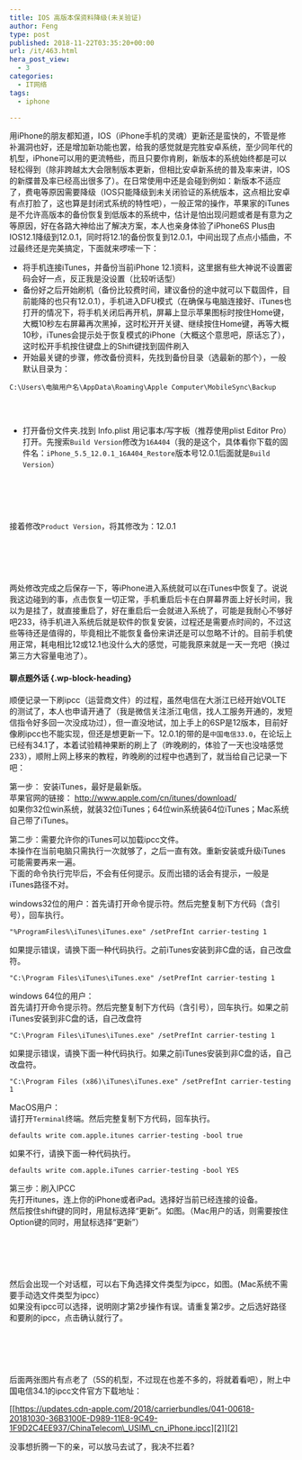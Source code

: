 ```yaml
---
title: IOS 高版本保资料降级(未关验证)
author: Feng
type: post
published: 2018-11-22T03:35:20+00:00
url: /it/463.html
hera_post_view:
  - 3
categories:
  - IT网络
tags:
  - iphone

---
```

用iPhone的朋友都知道，IOS（iPhone手机的灵魂）更新还是蛮快的，不管是修补漏洞也好，还是增加新功能也罢，给我的感觉就是完胜安卓系统，至少同年代的机型，iPhone可以用的更流畅些，而且只要你肯刷，新版本的系统始终都是可以轻松得到（除非跨越太大会限制版本更新，但相比安卓新系统的普及率来讲，IOS的新牒普及率已经高出很多了）。在日常使用中还是会碰到例如：新版本不适应了，费电等原因需要降级（IOS只能降级到未关闭验证的系统版本，这点相比安卓有点打脸了，这也算是封闭式系统的特性吧），一般正常的操作，苹果家的iTunes是不允许高版本的备份恢复到低版本的系统中，估计是怕出现问题或者是有意为之等原因，好在各路大神给出了解决方案，本人也亲身体验了iPhone6S Plus由IOS12.1降级到12.0.1，同时将12.1的备份恢复到12.0.1，中间出现了点点小插曲，不过最终还是完美搞定，下面就来啰嗦一下：

<ul class="wp-block-list">
  <li>
    将手机连接iTunes，并备份当前iPhone 12.1资料，这里据有些大神说不设置密码会好一点，反正我是没设置（比较听话型）
  </li>
  <li>
    备份好之后开始刷机（备份比较费时间，建议备份的途中就可以下载固件，目前能降的也只有12.0.1），手机进入DFU模式（在确保与电脑连接好、iTunes也打开的情况下，将手机关闭后再开机，屏幕上显示苹果图标时按住Home键，大概10秒左右屏幕再次黑掉，这时松开开关键、继续按住Home键，再等大概10秒，iTunes会提示处于恢复模式的iPhone（大概这个意思吧，原话忘了），这时松开手机按住键盘上的Shift键找到固件刷入
  </li>
  <li>
    开始最关键的步骤，修改备份资料，先找到备份目录（选最新的那个），一般默认目录为：
  </li>
</ul>

<pre class="wp-block-code"><code>C:\Users\电脑用户名\AppData\Roaming\Apple Computer\MobileSync\Backup</code></pre>

‌‌<figure class="wp-block-image">

<img decoding="async" src="https://cdn.uu126.cn/201811/iosjiangji_01.png" alt="" /> </figure> 

<ul class="wp-block-list">
  <li>
    打开备份文件夹.找到 Info.plist 用记事本/写字板（推荐使用plist Editor Pro）打开。先搜索<code>Build Version</code>修改为<code>16A404</code>（我的是这个，具体看你下载的固件名：<code>iPhone_5.5_12.0.1_16A404_Restore</code>版本号12.0.1后面就是<code>Build Version</code>）
  </li>
</ul>

‌‌<figure class="wp-block-image">

<img decoding="async" src="https://cdn.uu126.cn/201811/iosjiangji_buildversion.png" alt="" /> </figure> 

‌‌

接着修改`Product Version`，将其修改为：12.0.1

‌‌<figure class="wp-block-image">

<img decoding="async" src="https://cdn.uu126.cn/201811/iosjiangji_productversion.png" alt="" /> </figure> 

‌‌

两处修改完成之后保存一下，等iPhone进入系统就可以在iTunes中恢复了。说说我这边碰到的事，点击恢复一切正常，手机重启后卡在白屏幕界面上好长时间，我以为是挂了，就直接重启了，好在重启后一会就进入系统了，可能是我耐心不够好吧233，待手机进入系统后就是软件的恢复安装，过程还是需要点时间的，不过这些等待还是值得的，毕竟相比不能恢复备份来讲还是可以忽略不计的。目前手机使用正常，耗电相比12或12.1也没什么大的感觉，可能我原来就是一天一充吧（换过第三方大容量电池了）。

#### 聊点题外话 {.wp-block-heading}

顺便记录一下刷ipcc（运营商文件）的过程，虽然电信在大浙江已经开始VOLTE的测试了，本人也申请开通了（我是微信关注浙江电信，找人工服务开通的，发短信指令好多回一次没成功过），但一直没地试，加上手上的6SP是12版本，目前好像刷ipcc也不能实现，但还是想更新一下。12.0.1的带的是`中国电信33.0`，在论坛上已经有34.1了，本着试验精神果断的刷上了（昨晚刷的，体验了一天也没啥感觉233），顺附上网上移来的教程，昨晚刷的过程中也遇到了，就当给自己记录一下吧：

第一步： 安装iTunes，最好是最新版。  
苹果官网的链接：&nbsp;[<http://www.apple.com/cn/itunes/download/>][1]  
如果你32位win系统，就装32位iTunes；64位win系统装64位iTunes；Mac系统自己带了iTunes。

第二步：需要允许你的iTunes可以加载ipcc文件。  
本操作在当前电脑只需执行一次就够了，之后一直有效。重新安装或升级iTunes可能需要再来一遍。  
下面的命令执行完毕后，不会有任何提示。反而出错的话会有提示，一般是iTunes路径不对。

windows32位的用户：首先请打开命令提示符。然后完整复制下方代码（含引号），回车执行。

<pre class="wp-block-code"><code>"%ProgramFiles%\iTunes\iTunes.exe" /setPrefInt carrier-testing 1
</code></pre>

如果提示错误，请换下面一种代码执行。之前iTunes安装到非C盘的话，自己改盘符。

<pre class="wp-block-code"><code>"C:\Program Files\iTunes\iTunes.exe" /setPrefInt carrier-testing 1
</code></pre>

windows 64位的用户：  
首先请打开命令提示符。然后完整复制下方代码（含引号），回车执行。如果之前iTunes安装到非C盘的话，自己改盘符

<pre class="wp-block-code"><code>"C:\Program Files\iTunes\iTunes.exe" /setPrefInt carrier-testing 1
</code></pre>

如果提示错误，请换下面一种代码执行。如果之前iTunes安装到非C盘的话，自己改盘符。

<pre class="wp-block-code"><code>"C:\Program Files (x86)\iTunes\iTunes.exe" /setPrefInt carrier-testing 1
</code></pre>

MacOS用户：  
请打开`Terminal`终端。然后完整复制下方代码，回车执行。

<pre class="wp-block-code"><code>defaults write com.apple.itunes carrier-testing -bool true
</code></pre>

如果不行，请换下面一种代码执行。

<pre class="wp-block-code"><code>defaults write com.apple.iTunes carrier-testing -bool YES
</code></pre>

第三步：刷入IPCC  
先打开itunes，连上你的iPhone或者iPad。选择好当前已经连接的设备。  
然后按住shift键的同时，用鼠标选择“更新”。如图。（Mac用户的话，则需要按住Option键的同时，用鼠标选择“更新”）

‌‌<figure class="wp-block-image">

<img decoding="async" src="https://cdn.uu126.cn/201811/iosjiangji_03.png" alt="" /> </figure> 

‌‌

然后会出现一个对话框，可以右下角选择文件类型为ipcc，如图。(Mac系统不需要手动选文件类型为ipcc）  
如果没有ipcc可以选择，说明刚才第2步操作有误。请重复第2步。之后选好路径和要刷的ipcc，点击确认就行了。

‌‌<figure class="wp-block-image">

<img decoding="async" src="https://cdn.uu126.cn/201811/iosjiangji_04.png" alt="" /> </figure> 

‌‌

后面两张图片有点老了（5S的机型，不过现在也差不多的，将就着看吧），附上中国电信34.1的ipcc文件官方下载地址：

[[https://updates.cdn-apple.com/2018/carrierbundles/041-00618-20181030-36B3100E-D989-11E8-9C49-1F9D2C4EE937/ChinaTelecom\_USIM\_cn_iPhone.ipcc][2]][2]

没事想折腾一下的亲，可以放马去试了，我决不拦着?

‌

 [1]: http://www.apple.com/cn/itunes/download/
 [2]: https://updates.cdn-apple.com/2018/carrierbundles/041-00618-20181030-36B3100E-D989-11E8-9C49-1F9D2C4EE937/ChinaTelecom_USIM_cn_iPhone.ipcc